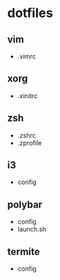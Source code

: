 # dotfiles
## vim
- .vimrc

## xorg
- .xinitrc

## zsh
- .zshrc
- .zprofile

## i3
- config

## polybar
- config
- launch.sh

## termite
- config

